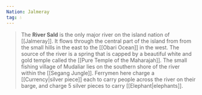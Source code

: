 ```yaml
---
Nation: Jalmeray
tag: 💧
---
```


> The **River Sald** is the only major river on the island nation of [[Jalmeray]]. It flows through the central part of the island from from the small hills in the east to the [[Obari Ocean]] in the west. The source of the river is a spring that is capped by a beautiful white and gold temple called the [[Pure Temple of the Maharajah]].
> The small fishing village of Mudaliar lies on the southern shore of the river within the [[Segang Jungle]]. Ferrymen here charge a [[Currency|silver piece]] each to carry people across the river on their barge, and charge 5 silver pieces to carry [[Elephant|elephants]].








